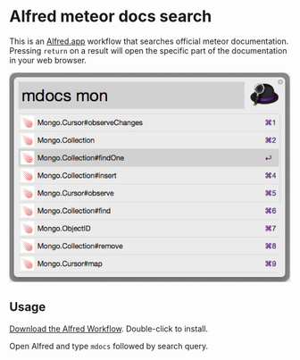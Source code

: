 Alfred meteor docs search
=================

This is an [Alfred.app](http://www.alfredapp.com/) workflow that searches official meteor documentation. Pressing `return` on a result will open the specific part of the documentation in your web browser.

![Preview screenshot](https://raw.githubusercontent.com/wolasss/alfred-meteor-docs/master/preview.jpg)

## Usage

[Download the Alfred Workflow](https://github.com/wolasss/alfred-meteor-docs/raw/master/meteor-docs.alfredworkflow). Double-click to install.

Open Alfred and type `mdocs` followed by search query. 